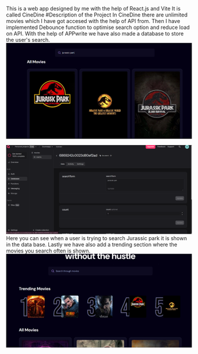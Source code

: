 This is a web app designed by me with the help of React.js and Vite
It is called CineDine
#Description of the Project
In CineDine there are unlimited movies which I have got accesed with the help of API from. Then I have implemented Debounce function to optimise search option and reduce load on API.
With the help of APPwrite we have also made a database to store the user's search.![SearchBar](src/assets/search.png)

![Database Schema](src/assets/db.png) Here you can see when a user is trying to search Jurassic park it is shown in the data base.
Lastly we have also add a trending section where the movies you search often is shown.
![Trending page](src/assets/trending.png)


